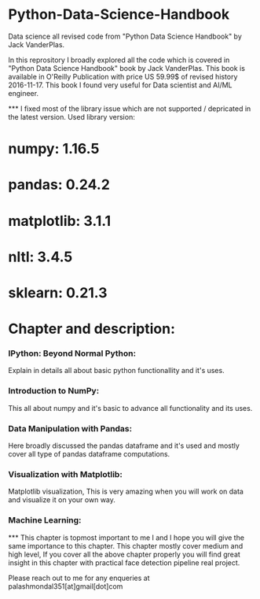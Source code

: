 # Python-Data-Science-Handbook
Data science all revised code from "Python Data Science Handbook" by Jack VanderPlas.

In this reprository I broadly explored all the code which is covered in "Python Data Science Handbook" book by Jack VanderPlas. This book is available in O'Reilly Publication with price US 59.99$ of revised history 2016-11-17. This book I found very useful for Data scientist and AI/ML engineer. 

*** I fixed most of the library issue which are not supported / depricated in the latest version. 
Used library version:
# numpy: 1.16.5
# pandas: 0.24.2
# matplotlib: 3.1.1
# nltl: 3.4.5
# sklearn: 0.21.3

# Chapter and description: 

### IPython: Beyond Normal Python: 
Explain in details all about basic python functionallity and it's uses. 

### Introduction to NumPy:
This all about numpy and it's basic to advance all functionality and its uses. 

### Data Manipulation with Pandas:
Here broadly discussed the pandas dataframe and it's used and mostly cover all type of pandas dataframe computations. 

### Visualization with Matplotlib:
Matplotlib visualization, This is very amazing when you will work on data and visualize it on your own way. 

### Machine Learning: 
*** This chapter is topmost important to me I and I hope you will give the same importance to this chapter. This chapter mostly cover medium and high level, If you cover all the above chapter properly you will find great insight in this chapter with practical face detection pipeline real project. 


Please reach out to me for any enqueries at palashmondal351[at]gmail[dot]com
